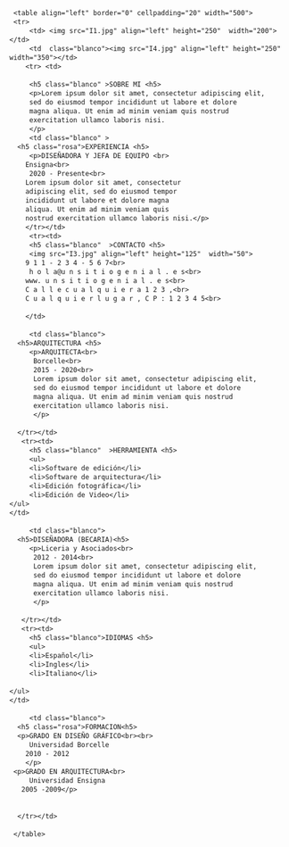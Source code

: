 <!DOCTYPE html>

<html>

  <head>
    <title>xxxxx</title>
	<LINK rel="stylesheet" style="text/css" href="estilocss.css">
  </head>

<body background="fondo1.0.jpg" width="100%">

     <table align="left" border="0" cellpadding="20" width="500">
	 <tr>
	     <td> <img src="I1.jpg" align="left" height="250"  width="200"></td>
	     <td  class="blanco"><img src="I4.jpg" align="left" height="250"  width="350"></td>
		<tr> <td>
		 
		 <h5 class="blanco" >SOBRE MI <h5>
		 <p>Lorem ipsum dolor sit amet, consectetur adipiscing elit,
         sed do eiusmod tempor incididunt ut labore et dolore
         magna aliqua. Ut enim ad minim veniam quis nostrud
         exercitation ullamco laboris nisi.
         </p>
		 <td class="blanco" >
	  <h5 class="rosa">EXPERIENCIA <h5>
		 <p>DISEÑADORA Y JEFA DE EQUIPO <br>
        Ensigna<br>
         2020 - Presente<br>
        Lorem ipsum dolor sit amet, consectetur
        adipiscing elit, sed do eiusmod tempor
        incididunt ut labore et dolore magna
        aliqua. Ut enim ad minim veniam quis
        nostrud exercitation ullamco laboris nisi.</p>
		</tr></td>
		 <tr><td>
		 <h5 class="blanco"  >CONTACTO <h5>
		 <img src="I3.jpg" align="left" height="125"  width="50">
		9 1 1 - 2 3 4 - 5 6 7<br>
         h o l a@u n s i t i o g e n i a l . e s<br>
        www. u n s i t i o g e n i a l . e s<br>
        C a l l e c u a l q u i e r a 1 2 3 ,<br>
        C u a l q u i e r l u g a r , C P : 1 2 3 4 5<br>

		</td>
         
		 <td class="blanco">
	  <h5>ARQUITECTURA <h5>
		 <p>ARQUITECTA<br>
          Borcelle<br>
          2015 - 2020<br>
          Lorem ipsum dolor sit amet, consectetur adipiscing elit,
          sed do eiusmod tempor incididunt ut labore et dolore
          magna aliqua. Ut enim ad minim veniam quis nostrud
          exercitation ullamco laboris nisi.
          </p>
		  
	  </tr></td>
	   <tr><td>
		 <h5 class="blanco"  >HERRAMIENTA <h5>
		 <ul>
         <li>Software de edición</li>
         <li>Software de arquitectura</li>
         <li>Edición fotográfica</li>
         <li>Edición de Video</li>
	</ul>
	</td>
         
		 <td class="blanco">
	  <h5>DISEÑADORA (BECARIA)<h5>
		 <p>Liceria y Asociados<br>
          2012 - 2014<br>
          Lorem ipsum dolor sit amet, consectetur adipiscing elit,
          sed do eiusmod tempor incididunt ut labore et dolore
          magna aliqua. Ut enim ad minim veniam quis nostrud
          exercitation ullamco laboris nisi.
          </p>
		  
	   </tr></td>
	   <tr><td>
		 <h5 class="blanco">IDIOMAS <h5>
		 <ul>
         <li>Español</li>
         <li>Ingles</li>
         <li>Italiano</li>
         
	</ul>
	</td>
         
		 <td class="blanco">
	  <h5 class="rosa">FORMACION<h5>
	  <p>GRADO EN DISEÑO GRÁFICO<br><br>
	     Universidad Borcelle
        2010 - 2012
        </p>
	 <p>GRADO EN ARQUITECTURA<br>
         Universidad Ensigna
       2005 -2009</p>

		  
	  </tr></td>
	   
     </table>

</body>

</html>
